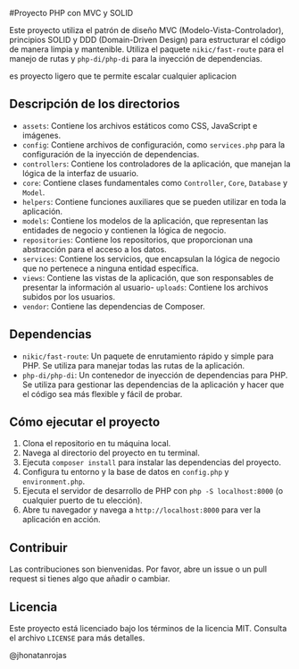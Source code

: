 #Proyecto PHP con MVC y SOLID

Este proyecto utiliza el patrón de diseño MVC (Modelo-Vista-Controlador), principios SOLID y DDD (Domain-Driven Design) para estructurar el código de manera limpia y mantenible. Utiliza el paquete `nikic/fast-route` para el manejo de rutas y `php-di/php-di` para la inyección de dependencias.

es proyecto ligero que te permite escalar cualquier aplicacion

## Descripción de los directorios

- `assets`: Contiene los archivos estáticos como CSS, JavaScript e imágenes.
- `config`: Contiene archivos de configuración, como `services.php` para la configuración de la inyección de dependencias.
- `controllers`: Contiene los controladores de la aplicación, que manejan la lógica de la interfaz de usuario.
- `core`: Contiene clases fundamentales como `Controller`, `Core`, `Database` y `Model`.
- `helpers`: Contiene funciones auxiliares que se pueden utilizar en toda la aplicación.
- `models`: Contiene los modelos de la aplicación, que representan las entidades de negocio y contienen la lógica de negocio.
- `repositories`: Contiene los repositorios, que proporcionan una abstracción para el acceso a los datos.
- `services`: Contiene los servicios, que encapsulan la lógica de negocio que no pertenece a ninguna entidad específica.
- `views`: Contiene las vistas de la aplicación, que son responsables de presentar la información al usuario- `uploads`: Contiene los archivos subidos por los usuarios.
- `vendor`: Contiene las dependencias de Composer.

## Dependencias

- `nikic/fast-route`: Un paquete de enrutamiento rápido y simple para PHP. Se utiliza para manejar todas las rutas de la aplicación.
- `php-di/php-di`: Un contenedor de inyección de dependencias para PHP. Se utiliza para gestionar las dependencias de la aplicación y hacer que el código sea más flexible y fácil de probar.

## Cómo ejecutar el proyecto

1. Clona el repositorio en tu máquina local.
2. Navega al directorio del proyecto en tu terminal.
3. Ejecuta `composer install` para instalar las dependencias del proyecto.
4. Configura tu entorno y la base de datos en `config.php` y `environment.php`.
5. Ejecuta el servidor de desarrollo de PHP con `php -S localhost:8000` (o cualquier puerto de tu elección).
6. Abre tu navegador y navega a `http://localhost:8000` para ver la aplicación en acción.

## Contribuir

Las contribuciones son bienvenidas. Por favor, abre un issue o un pull request si tienes algo que añadir o cambiar.

## Licencia

Este proyecto está licenciado bajo los términos de la licencia MIT. Consulta el archivo `LICENSE` para más detalles.

@jhonatanrojas